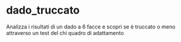 # dado_truccato
Analizza i risultati di un dado a 6 facce e scopri se è truccato o meno attraverso un test del chi quadro di adattamento
